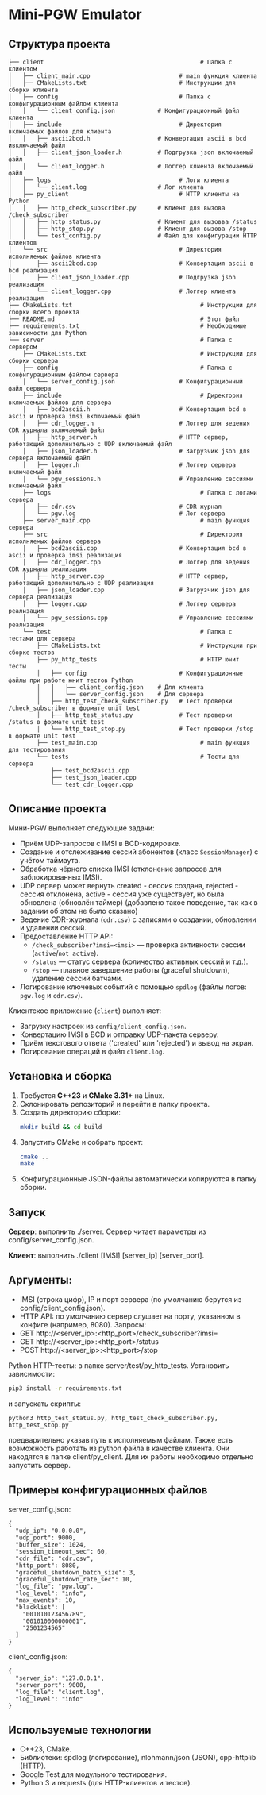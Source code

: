 # Mini-PGW Emulator

## Структура проекта
```
├── client                                            # Папка с клиентом
│   ├── client_main.cpp                         # main функция клиента
│   ├── CMakeLists.txt                          # Инструкции для сборки клиента
│   ├── config                                  # Папка с конфигурационным файлом клиента
│   │   └── client_config.json            # Конфигурационный файл клиента
│   ├── include                                 # Директория включаемых файлов для клиента
│   │   ├── ascii2bcd.h                   # Конвертация ascii в bcd ивключаемый файл
│   │   ├── client_json_loader.h          # Подгрузка json включаемый файл
│   │   └── client_logger.h               # Логгер клиента включаемый файл
│   ├── logs                                    # Логи клиента
│   │   └── client.log                    # Лог клиента
│   ├── py_client                               # HTTP клиенты на Python
│   │   ├── http_check_subscriber.py      # Клиент для вызова /check_subscriber
│   │   ├── http_status.py                # Клиент для вызовва /status
│   │   ├── http_stop.py                  # Клиент для вызова /stop
│   │   └── test_config.py                # Файл для конфигурации HTTP клиентов 
│   └── src                                     # Директория исполняемых файлов клиента
│       ├── ascii2bcd.cpp                       # Конвертация ascii в bcd реализация
│       ├── client_json_loader.cpp              # Подгрузка json реализация
│       └── client_logger.cpp                   # Логгер клиента реализация
├── CMakeLists.txt                                    # Инструкции для сборки всего проекта
├── README.md                                         # Этот файл
├── requirements.txt                                  # Необходимые зависимости для Python
└── server                                            # Папка с сервером
    ├── CMakeLists.txt                                # Инструкции для сборки сервера
    ├── config                                        # Папка с конфигурационным файлом сервера
    │   └── server_config.json                  # Конфигурационный файл сервера
    ├── include                                       # Директория включаемых файлов для сервера
    │   ├── bcd2ascii.h                         # Конвертация bcd в ascii и проверка imsi включаемый файл
    │   ├── cdr_logger.h                        # Логгер для ведения CDR журнала включаемый файл
    │   ├── http_server.h                       # HTTP сервер, работающий дополнительно с UDP включаемый файл
    │   ├── json_loader.h                       # Загрузчик json для сервера включаемый файл
    │   ├── logger.h                            # Логгер сервера включаемый файл
    │   └── pgw_sessions.h                      # Управление сессиями включаемый файл
    ├── logs                                          # Папка с логами сервера
    │   ├── cdr.csv                             # CDR журнал
    │   └── pgw.log                             # Лог сервера
    ├── server_main.cpp                               # main функция сервера
    ├── src                                           # Директория исполняемых файлов сервера
    │   ├── bcd2ascii.cpp                       # Конвертация bcd в ascii и проверка imsi реализация
    │   ├── cdr_logger.cpp                      # Логгер для ведения CDR журнала реализация
    │   ├── http_server.cpp                     # HTTP сервер, работающий дополнительно с UDP реализация
    │   ├── json_loader.cpp                     # Загрузчик json для сервера реализация
    │   ├── logger.cpp                          # Логгер сервера реализация
    │   └── pgw_sessions.cpp                    # Управление сессиями реализация
    └── test                                          # Папка с тестами для сервера
        ├── CMakeLists.txt                            # Инструкции при сборке тестов
        ├── py_http_tests                             # HTTP юнит тесты
        │   ├── config                          # Конфигурационные файлы при работе юнит тестов Python 
        │   │   ├── client_config.json    # Для клиента
        │   │   └── server_config.json    # Для сервера
        │   ├── http_test_check_subscriber.py   # Тест проверки /check_subscriber в формате unit test
        │   ├── http_test_status.py             # Тест проверки /status в формате unit test
        │   └── http_test_stop.py               # Тест проверки /stop в формате unit test
        ├── test_main.cpp                             # main функция для тестирования
        └── tests                                     # Тесты для сервера
            ├── test_bcd2ascii.cpp 
            ├── test_json_loader.cpp
            └── test_cdr_logger.cpp
```
## Описание проекта

Мини-PGW выполняет следующие задачи:
- Приём UDP-запросов с IMSI в BCD-кодировке.
- Создание и отслеживание сессий абонентов (класс `SessionManager`) с учётом таймаута.
- Обработка чёрного списка IMSI (отклонение запросов для заблокированных IMSI).
- UDP сервер может вернуть created - сессия создана, rejected - сессия отклонена, active - сессия уже существует, но была обновлена (обновлён таймер) (добавлено такое поведение, так как в задании об этом не было сказано)
- Ведение CDR-журнала (`cdr.csv`) с записями о создании, обновлении и удалении сессий.
- Предоставление HTTP API:
    - `/check_subscriber?imsi=<imsi>` — проверка активности сессии (`active`/`not active`).
    - `/status` — статус сервера (количество активных сессий и т.д.).
    - `/stop` — плавное завершение работы (graceful shutdown), удаление сессий батчами.
- Логирование ключевых событий с помощью `spdlog` (файлы логов: `pgw.log` и `cdr.csv`).

Клиентское приложение (`client`) выполняет:
- Загрузку настроек из `config/client_config.json`.
- Конвертацию IMSI в BCD и отправку UDP-пакета серверу.
- Приём текстового ответа ('created' или 'rejected') и вывод на экран.
- Логирование операций в файл `client.log`.

## Установка и сборка

1. Требуется **C++23** и **CMake 3.31+** на Linux.
2. Склонировать репозиторий и перейти в папку проекта.
3. Создать директорию сборки:
    ```bash
    mkdir build && cd build
    ```
4. Запустить CMake и собрать проект:
    ```bash
    cmake ..
    make
    ```
5. Конфигурационные JSON-файлы автоматически копируются в папку сборки.
## Запуск
**Сервер**: выполнить ./server. Сервер читает параметры из config/server_config.json.

**Клиент**: выполнить ./client [IMSI] [server_ip] [server_port]. 

## Аргументы:
- IMSI (строка цифр), IP и порт сервера (по умолчанию берутся из config/client_config.json).
- HTTP API: по умолчанию сервер слушает на порту, указанном в конфиге (например, 8080). Запросы:
- GET http://<server_ip>:<http_port>/check_subscriber?imsi=<imsi>
- GET http://<server_ip>:<http_port>/status
- POST http://<server_ip>:<http_port>/stop

Python HTTP-тесты: в папке server/test/py_http_tests. Установить зависимости:
```bash
pip3 install -r requirements.txt
```
и запускать скрипты: 
```
python3 http_test_status.py, http_test_check_subscriber.py, http_test_stop.py
```
предварительно указав путь к исполняемым файлам.
Также есть возможность работать из python файла в качестве клиента. Они находятся в папке client/py_client. Для их работы необходимо отдельно запустить сервер.
## Примеры конфигурационных файлов
server_config.json:
```
{
  "udp_ip": "0.0.0.0",
  "udp_port": 9000,
  "buffer_size": 1024,
  "session_timeout_sec": 60,
  "cdr_file": "cdr.csv",
  "http_port": 8080,
  "graceful_shutdown_batch_size": 3,
  "graceful_shutdown_rate_sec": 10,
  "log_file": "pgw.log",
  "log_level": "info",
  "max_events": 10,
  "blacklist": [
    "001010123456789",
    "001010000000001",
    "2501234565"
  ]
}
```
client_config.json:
```
{
  "server_ip": "127.0.0.1",
  "server_port": 9000,
  "log_file": "client.log",
  "log_level": "info"
}
```
## Используемые технологии
- C++23, CMake.
- Библиотеки: spdlog (логирование), nlohmann/json (JSON), cpp-httplib (HTTP).
- Google Test для модульного тестирования.
- Python 3 и requests (для HTTP-клиентов и тестов).